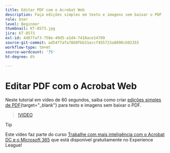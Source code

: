 ```yaml
---
title: Editar PDF com o Acrobat Web
description: Faça edições simples em texto e imagens sem baixar o PDF
role: User
level: Beginner
thumbnail: KT-8573.jpg
jira: KT-8573
exl-id: 4d87faf3-758e-49d5-a1d4-7418ace14709
source-git-commit: ad54f7afa78b0fbb31eccf455723a8890cb92355
workflow-type: tm+mt
source-wordcount: '75'
ht-degree: 6%

---
```


# Editar PDF com o Acrobat Web

Neste tutorial em vídeo de 60 segundos, saiba como criar [edições simples de PDF](https://www.adobe.com/br/acrobat/online/pdf-editor.html){target="_blank"} para texto e imagens sem baixar o PDF.

>[!VIDEO](https://video.tv.adobe.com/v/336362?quality=12&learn=on&hidetitle=true)

>[!TIP]
>
>Este vídeo faz parte do curso [Trabalhe com mais inteligência com o Acrobat DC e o Microsoft 365](https://experienceleague.adobe.com/?recommended=Acrobat-U-1-2021.microsoft365) que está disponível gratuitamente no Experience League!
